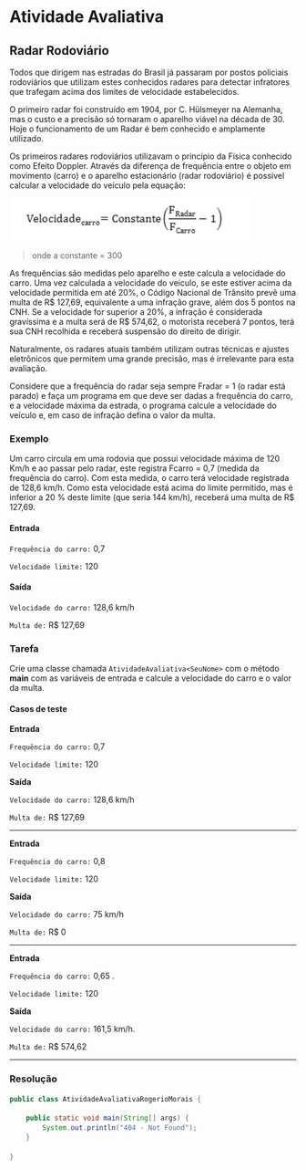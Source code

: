 # Atividade Avaliativa

## Radar Rodoviário

Todos que dirigem nas estradas do Brasil já passaram por postos policiais rodoviários que utilizam estes conhecidos radares para detectar infratores que trafegam acima dos limites de velocidade estabelecidos.

O primeiro radar foi construído em 1904, por C. Hülsmeyer na Alemanha, mas o custo e a precisão só tornaram o aparelho viável na década de 30. Hoje o funcionamento de um Radar é bem conhecido e amplamente utilizado.

Os primeiros radares rodoviários utilizavam o princípio da Física conhecido como Efeito Doppler. Através da diferença de frequência entre o objeto em movimento (carro) e o aparelho estacionário (radar rodoviário) é possível calcular a velocidade do veículo pela equação:

![Fórmula {w=62}](imagens/005-atividade-avaliativa/formula.png)

> onde a constante = 300

As frequências são medidas pelo aparelho e este calcula a velocidade do carro.
Uma vez calculada a velocidade do veículo, se este estiver acima da velocidade permitida em até 20%, o Código Nacional de Trânsito prevê uma multa de R$ 127,69, equivalente a uma infração grave, além dos 5 pontos na CNH. Se a velocidade for superior a 20%, a infração é considerada gravíssima e a multa será de R$ 574,62, o motorista receberá 7 pontos, terá sua CNH recolhida e receberá suspensão do direito de dirigir.

Naturalmente, os radares atuais também utilizam outras técnicas e ajustes eletrônicos que permitem uma grande precisão, mas é irrelevante para esta avaliação.

Considere que a frequência do radar seja sempre Fradar = 1 (o radar está parado) e faça um programa em que deve ser dadas a frequência do carro, e a velocidade máxima da estrada, o programa calcule a velocidade do veículo e, em caso de infração defina o valor da multa.


### Exemplo

Um carro circula em uma rodovia que possui velocidade máxima de 120 Km/h e ao passar pelo radar, este registra Fcarro = 0,7 (medida da frequência do carro). Com esta medida, o carro terá velocidade registrada de 128,6 km/h. Como esta velocidade está acima do limite permitido, mas é inferior a 20 % deste limite (que seria 144 km/h), receberá uma multa de R$ 127,69.


#### Entrada
`Frequência do carro:` 0,7

`Velocidade limite:` 120


#### Saída
`Velocidade do carro:` 128,6 km/h

`Multa de:` R$ 127,69


### Tarefa

Crie uma classe chamada `AtividadeAvaliativa<SeuNome>` com o método **main** com as variáveis de entrada e calcule a velocidade do carro e o valor da multa.


#### Casos de teste

**Entrada**

`Frequência do carro:` 0,7

`Velocidade limite:` 120

**Saída**

`Velocidade do carro:` 128,6 km/h

`Multa de:` R$ 127,69

--------------------------------------------
**Entrada**

`Frequência do carro:` 0,8

`Velocidade limite:`	120

**Saída**

`Velocidade do carro:` 75 km/h

`Multa de:` R$ 0

--------------------------------------------

**Entrada**

`Frequência do carro:` 0,65  .

`Velocidade limite:`	120

**Saída**

`Velocidade do carro:` 161,5 km/h.

`Multa de:` R$ 574,62

--------------------------------------------

### Resolução

``` java
public class AtividadeAvaliativaRogerioMorais {
	
	public static void main(String[] args) {
		System.out.println("404 - Not Found");
	}

}

```


